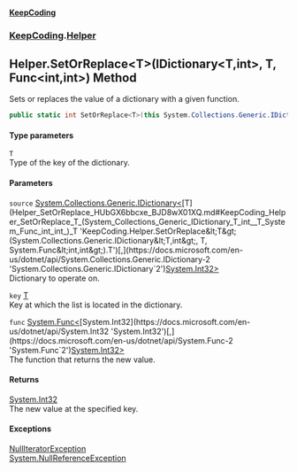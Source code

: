 #### [KeepCoding](index.md 'index')
### [KeepCoding](KeepCoding.md 'KeepCoding').[Helper](Helper.md 'KeepCoding.Helper')
## Helper.SetOrReplace&lt;T&gt;(IDictionary&lt;T,int&gt;, T, Func&lt;int,int&gt;) Method
Sets or replaces the value of a dictionary with a given function.  
```csharp
public static int SetOrReplace<T>(this System.Collections.Generic.IDictionary<T,int> source, T key, System.Func<int,int> func);
```
#### Type parameters
<a name='KeepCoding_Helper_SetOrReplace_T_(System_Collections_Generic_IDictionary_T_int__T_System_Func_int_int_)_T'></a>
`T`  
Type of the key of the dictionary.
  
#### Parameters
<a name='KeepCoding_Helper_SetOrReplace_T_(System_Collections_Generic_IDictionary_T_int__T_System_Func_int_int_)_source'></a>
`source` [System.Collections.Generic.IDictionary&lt;](https://docs.microsoft.com/en-us/dotnet/api/System.Collections.Generic.IDictionary-2 'System.Collections.Generic.IDictionary`2')[T](Helper_SetOrReplace_HUbGX6bbcxe_BJD8wX01XQ.md#KeepCoding_Helper_SetOrReplace_T_(System_Collections_Generic_IDictionary_T_int__T_System_Func_int_int_)_T 'KeepCoding.Helper.SetOrReplace&lt;T&gt;(System.Collections.Generic.IDictionary&lt;T,int&gt;, T, System.Func&lt;int,int&gt;).T')[,](https://docs.microsoft.com/en-us/dotnet/api/System.Collections.Generic.IDictionary-2 'System.Collections.Generic.IDictionary`2')[System.Int32](https://docs.microsoft.com/en-us/dotnet/api/System.Int32 'System.Int32')[&gt;](https://docs.microsoft.com/en-us/dotnet/api/System.Collections.Generic.IDictionary-2 'System.Collections.Generic.IDictionary`2')  
Dictionary to operate on.
  
<a name='KeepCoding_Helper_SetOrReplace_T_(System_Collections_Generic_IDictionary_T_int__T_System_Func_int_int_)_key'></a>
`key` [T](Helper_SetOrReplace_HUbGX6bbcxe_BJD8wX01XQ.md#KeepCoding_Helper_SetOrReplace_T_(System_Collections_Generic_IDictionary_T_int__T_System_Func_int_int_)_T 'KeepCoding.Helper.SetOrReplace&lt;T&gt;(System.Collections.Generic.IDictionary&lt;T,int&gt;, T, System.Func&lt;int,int&gt;).T')  
Key at which the list is located in the dictionary.
  
<a name='KeepCoding_Helper_SetOrReplace_T_(System_Collections_Generic_IDictionary_T_int__T_System_Func_int_int_)_func'></a>
`func` [System.Func&lt;](https://docs.microsoft.com/en-us/dotnet/api/System.Func-2 'System.Func`2')[System.Int32](https://docs.microsoft.com/en-us/dotnet/api/System.Int32 'System.Int32')[,](https://docs.microsoft.com/en-us/dotnet/api/System.Func-2 'System.Func`2')[System.Int32](https://docs.microsoft.com/en-us/dotnet/api/System.Int32 'System.Int32')[&gt;](https://docs.microsoft.com/en-us/dotnet/api/System.Func-2 'System.Func`2')  
The function that returns the new value.
  
#### Returns
[System.Int32](https://docs.microsoft.com/en-us/dotnet/api/System.Int32 'System.Int32')  
The new value at the specified key.
#### Exceptions
[NullIteratorException](NullIteratorException.md 'KeepCoding.Internal.NullIteratorException')  
[System.NullReferenceException](https://docs.microsoft.com/en-us/dotnet/api/System.NullReferenceException 'System.NullReferenceException')  
